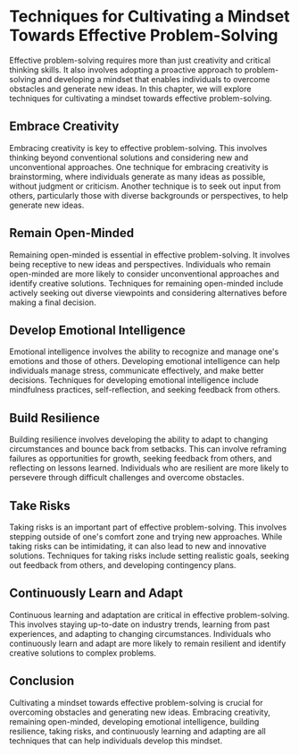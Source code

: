 # Techniques for Cultivating a Mindset Towards Effective Problem-Solving

Effective problem-solving requires more than just creativity and critical thinking skills. It also involves adopting a proactive approach to problem-solving and developing a mindset that enables individuals to overcome obstacles and generate new ideas. In this chapter, we will explore techniques for cultivating a mindset towards effective problem-solving.

Embrace Creativity
------------------

Embracing creativity is key to effective problem-solving. This involves thinking beyond conventional solutions and considering new and unconventional approaches. One technique for embracing creativity is brainstorming, where individuals generate as many ideas as possible, without judgment or criticism. Another technique is to seek out input from others, particularly those with diverse backgrounds or perspectives, to help generate new ideas.

Remain Open-Minded
------------------

Remaining open-minded is essential in effective problem-solving. It involves being receptive to new ideas and perspectives. Individuals who remain open-minded are more likely to consider unconventional approaches and identify creative solutions. Techniques for remaining open-minded include actively seeking out diverse viewpoints and considering alternatives before making a final decision.

Develop Emotional Intelligence
------------------------------

Emotional intelligence involves the ability to recognize and manage one's emotions and those of others. Developing emotional intelligence can help individuals manage stress, communicate effectively, and make better decisions. Techniques for developing emotional intelligence include mindfulness practices, self-reflection, and seeking feedback from others.

Build Resilience
----------------

Building resilience involves developing the ability to adapt to changing circumstances and bounce back from setbacks. This can involve reframing failures as opportunities for growth, seeking feedback from others, and reflecting on lessons learned. Individuals who are resilient are more likely to persevere through difficult challenges and overcome obstacles.

Take Risks
----------

Taking risks is an important part of effective problem-solving. This involves stepping outside of one's comfort zone and trying new approaches. While taking risks can be intimidating, it can also lead to new and innovative solutions. Techniques for taking risks include setting realistic goals, seeking out feedback from others, and developing contingency plans.

Continuously Learn and Adapt
----------------------------

Continuous learning and adaptation are critical in effective problem-solving. This involves staying up-to-date on industry trends, learning from past experiences, and adapting to changing circumstances. Individuals who continuously learn and adapt are more likely to remain resilient and identify creative solutions to complex problems.

Conclusion
----------

Cultivating a mindset towards effective problem-solving is crucial for overcoming obstacles and generating new ideas. Embracing creativity, remaining open-minded, developing emotional intelligence, building resilience, taking risks, and continuously learning and adapting are all techniques that can help individuals develop this mindset.
